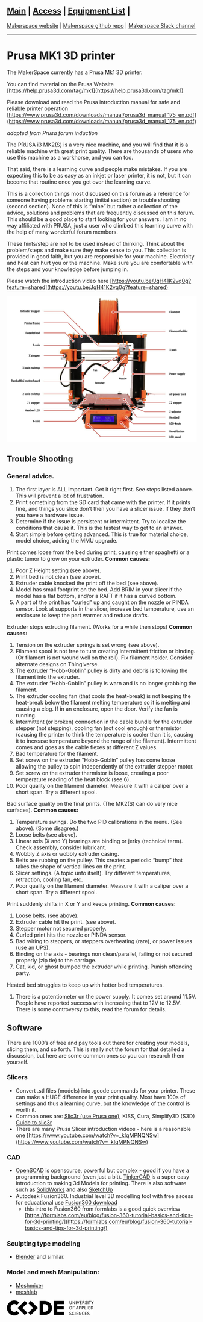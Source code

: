 [Main](README.md) | [Access](access.md) | [Equipment List](equipment.md) | 
------------------------
[Makerspace website](https://codeuniversity.github.io/makerspace/) |
[Makerspace github repo](https://github.com/codeuniversity/makerspace/) | [Makerspace Slack channel](https://codeuniversity.slack.com/archives/C011CN2SMFY)

------------------------

# Prusa MK1 3D printer

The MakerSpace currently has a Prusa Mk1 3D printer.

You can find material on the Prusa Website [https://help.prusa3d.com/tag/mk1](https://help.prusa3d.com/tag/mk1)

Please download and read the Prusa introduction manual for safe and reliable printer operation 
 [https://www.prusa3d.com/downloads/manual/prusa3d_manual_175_en.pdf](https://www.prusa3d.com/downloads/manual/prusa3d_manual_175_en.pdf)

*adapted from Prusa forum induction*

The PRUSA i3 MK2(S) is a very nice machine, and you will find that it is a reliable machine with great print quality. There are thousands of users who use this machine as a workhorse, and you can too.

That said, there is a learning curve and people make mistakes. If you are expecting this to be as easy as an inkjet or laser printer, it is not, but it can become that routine once you get over the learning curve.

This is a collection things most discussed on this forum as a reference for someone having problems starting (initial section) or trouble shooting (second section). None of this is “mine” but rather a collection of the advice, solutions and problems that are frequently discussed on this forum. This should be a good place to start looking for your answers. I am in no way affiliated with PRUSA, just a user who climbed this learning curve with the help of many wonderful forum members.

These hints/step are not to be used instead of thinking. Think about the problem/steps and make sure they make sense to you. This collection is provided in good faith, but you are responsible for your machine. Electricity and heat can hurt you or the machine. Make sure you are comfortable with the steps and your knowledge before jumping in.

 Please watch the introduction video here 
 [https://youtu.be/JqH41K2vq0g?feature=shared](https://youtu.be/JqH41K2vq0g?feature=shared)


![overview of Prusa 3d Printer](prusa3dprinter.png
) 
## Trouble Shooting

### General advice.
1. The first layer is ALL important. Get it right first. See steps listed above. This will prevent a lot of frustration.
2. Print something from the SD card that came with the printer. If it prints fine, and things you slice don’t then you have a slicer issue. If they don’t you have a hardware issue.
3. Determine if the issue is persistent or intermittent. Try to localize the conditions that cause it. This is the fastest way to get to an answer.
4. Start simple before getting advanced. This is true for material choice, model choice, adding the MMU upgrade.

Print comes loose from the bed during print, causing either spaghetti or a plastic tumor to grow on your extruder.
**Common causes:**
1. Poor Z Height setting (see above).
2. Print bed is not clean (see above).
3. Extruder cable knocked the print off the bed (see above).
4. Model has small footprint on the bed. Add BRIM in your slicer if the model has a flat bottom, and/or a RAFT if it has a curved bottom.
5. A part of the print has “curled” up and caught on the nozzle or PINDA sensor. Look at supports in the slicer, increase bed temperature, use an enclosure to keep the part warmer and reduce drafts.

Extruder stops extruding filament. (Works for a while then stops)
**Common causes:**
1. Tension on the extruder springs is set wrong (see above).
2. Filament spool is not free to turn creating intermittent friction or binding. (Or filament is not wound well on the roll). Fix filament holder. Consider alternate designs on Thingiverse.
3. The extruder “Hobb-Goblin” pulley is dirty and debris is following the filament into the extruder.
4. The extruder “Hobb-Goblin” pulley is warn and is no longer grabbing the filament.
5. The extruder cooling fan (that cools the heat-break) is not keeping the heat-break below the filament melting temperature so it is melting and causing a clog. If in an enclosure, open the door. Verify the fan is running.
6. Intermittent (or broken) connection in the cable bundle for the extruder stepper (not stepping), cooling fan (not cool enough) or thermistor (causing the printer to think the temperature is cooler than it is, causing it to increase temperature beyond the range of the filament). Intermittent comes and goes as the cable flexes at different Z values.
7. Bad temperature for the filament.
8. Set screw on the extruder “Hobb-Goblin” pulley has come loose allowing the pulley to spin independently of the extruder stepper motor.
9. Set screw on the extruder thermistor is loose, creating a poor temperature reading of the heat block (see 6).
10. Poor quality on the filament diameter. Measure it with a caliper over a short span. Try a different spool.

Bad surface quality on the final prints. (The MK2(S) can do very nice surfaces).
**Common causes:**
1. Temperature swings. Do the two PID calibrations in the menu. (See above). (Some disagree.)
2. Loose belts (see above).
3. Linear axis (X and Y) bearings are binding or jerky (technical term). Check assembly, consider lubricant.
4. Wobbly Z axis or wobbly extruder casing.
5. Belts are rubbing on the pulley. This creates a periodic “bump” that takes the shape of vertical lines on the print.
6. Slicer settings. (A topic unto itself). Try different temperatures, retraction, cooling fan, etc.
7. Poor quality on the filament diameter. Measure it with a caliper over a short span. Try a different spool.

Print suddenly shifts in X or Y and keeps printing.
**Common causes:**
1. Loose belts. (see above).
2. Extruder cable hit the print. (see above).
3. Stepper motor not secured properly.
4. Curled print hits the nozzle or PINDA sensor.
5. Bad wiring to steppers, or steppers overheating (rare), or power issues (use an UPS).
6. Binding on the axis - bearings non clean/parallel, failing or not secured properly (zip tie) to the carriage.
7. Cat, kid, or ghost bumped the extruder while printing. Punish offending party.

Heated bed struggles to keep up with hotter bed temperatures.
1. There is a potentiometer on the power supply. It comes set around 11.5V. People have reported success with increasing that to 12V to 12.5V. There is some controversy to this, read the forum for details.

## Software

There are 1000’s of free and pay tools out there for creating your models, slicing them, and so forth. This is really not the forum for that detailed a discussion, but here are some common ones so you can research them yourself.

### Slicers 
* Convert .stl files (models) into .gcode commands for your printer. These can make a HUGE difference in your print quality. Most have 100s of settings and thus a learning curve, but the knowledge of the control is worth it. 
* Common ones are: [Slic3r (use Prusa one)](https://www.prusa3d.com/page/prusaslicer_424/), KISS, Cura, Simplify3D (S3D) [Guide to slic3r]( http://www.instructables.com/id/Guide-to-Slic3r/)
* There are many Prusa Slicer introduction videos - here is a reasonable one [https://www.youtube.com/watch?v=_kIqMPNQNSw](https://www.youtube.com/watch?v=_kIqMPNQNSw)

### CAD
 * [OpenSCAD](https://openscad.org/) is opensource, powerful but complex - good if you have a programming background (even just a bit). [TinkerCAD](https://www.tinkercad.com/) is a super easy introduction to making 3d Models for printing. There is also software such as [SolidWorks](https://www.solidworks.com/) and also [SketchUp](https://www.sketchup.com/en)
* Autodesk Fusion360. Industrial level 3D modelling tool with free ascess for educational use [Fusion360 download](https://www.autodesk.com/products/fusion-360/choose-usage)
  * this intro to Fusion360 from formlabs is a good quick overview [https://formlabs.com/eu/blog/fusion-360-tutorial-basics-and-tips-for-3d-printing/](https://formlabs.com/eu/blog/fusion-360-tutorial-basics-and-tips-for-3d-printing/)
   
### Sculpting type modeling
* [Blender](https://www.blender.org/) and similar.

### Model and mesh Manipulation: 
* [Meshmixer](https://meshmixer.com/)
* [meshlab](https://www.meshlab.net)


 ![CODE logo](Word_AppliedSciences_Black-sml.png)
